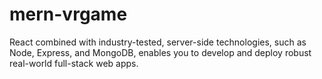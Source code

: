 # mern-vrgame
React combined with industry-tested, server-side technologies, such as Node, Express, and MongoDB, enables you to develop and deploy robust real-world full-stack web apps.
